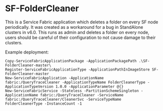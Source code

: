 # SF-FolderCleaner
This is a Service Fabric application which deletes a folder on every SF node periodically.  It was created as a workaround for a bug in StandAlone clusters in v6.0.  This runs as admin and deletes a folder on every node, users should be careful of their configuration to not cause damage to their clusters.

Example deployment:

```
Copy-ServiceFabricApplicationPackage -ApplicationPackagePath .\SF-FolderCleaner-master\
Register-ServiceFabricApplicationType -ApplicationPathInImageStore SF-FolderCleaner-master
New-ServiceFabricApplication -ApplicationName fabric:/QueryTraceCleaner -ApplicationTypeName FolderCleanerType -ApplicationTypeVersion 1.0.0 -ApplicationParameter @{}
New-ServiceFabricService -Stateless -PartitionSchemeSingleton -ApplicationName fabric:/QueryTraceCleaner -ServiceName fabric:/QueryTraceCleaner/CleanerSvc -ServiceTypeName FolderCleanerType -InstanceCount -1
```

